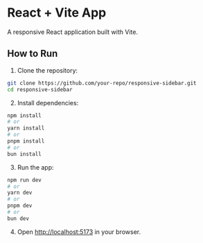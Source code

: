 # React + Vite App

A responsive React application built with Vite.

## How to Run

1. Clone the repository:
```bash
git clone https://github.com/your-repo/responsive-sidebar.git
cd responsive-sidebar
```

2. Install dependencies:
```bash
npm install
# or
yarn install
# or
pnpm install
# or
bun install
```

3. Run the app:
```bash
npm run dev
# or
yarn dev
# or
pnpm dev
# or
bun dev
```

4. Open [http://localhost:5173](http://localhost:5173) in your browser.
